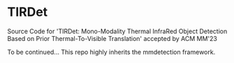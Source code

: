 # TIRDet
Source Code for 'TIRDet: Mono-Modality Thermal InfraRed Object Detection
Based on Prior Thermal-To-Visible Translation' accepted by ACM MM'23

To be continued...
This repo highly inherits the mmdetection framework.
